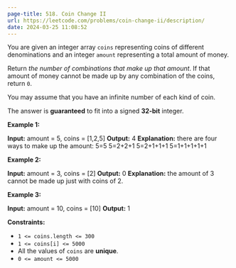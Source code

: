 ```yaml
---
page-title: 518. Coin Change II
url: https://leetcode.com/problems/coin-change-ii/description/
date: 2024-03-25 11:08:52
---
```

You are given an integer array `coins` representing coins of different denominations and an integer `amount` representing a total amount of money.

Return *the number of combinations that make up that amount*. If that amount of money cannot be made up by any combination of the coins, return `0`.

You may assume that you have an infinite number of each kind of coin.

The answer is **guaranteed** to fit into a signed **32-bit** integer.

**Example 1:**

**Input:** amount = 5, coins = \[1,2,5\]
**Output:** 4
**Explanation:** there are four ways to make up the amount:
5=5
5=2+2+1
5=2+1+1+1
5=1+1+1+1+1

**Example 2:**

**Input:** amount = 3, coins = \[2\]
**Output:** 0
**Explanation:** the amount of 3 cannot be made up just with coins of 2.

**Example 3:**

**Input:** amount = 10, coins = \[10\]
**Output:** 1

**Constraints:**

-   `1 <= coins.length <= 300`
-   `1 <= coins[i] <= 5000`
-   All the values of `coins` are **unique**.
-   `0 <= amount <= 5000`